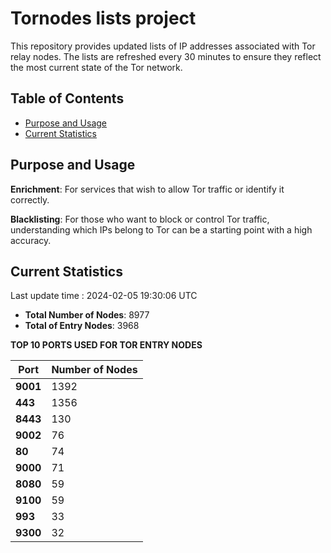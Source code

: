 # Tornodes lists project

This repository provides updated lists of IP addresses associated with Tor relay nodes. The lists are refreshed every 30 minutes to ensure they reflect the most current state of the Tor network.

## Table of Contents

- [Purpose and Usage](#purpose-and-usage)
- [Current Statistics](#current-statistics)


## Purpose and Usage

**Enrichment**: For services that wish to allow Tor traffic or identify it correctly.

**Blacklisting**: For those who want to block or control Tor traffic, understanding which IPs belong to Tor can be a starting point with a high accuracy.

## Current Statistics

Last update time : 2024-02-05 19:30:06 UTC

- **Total Number of Nodes**: 8977
- **Total of Entry Nodes**: 3968

**TOP 10 PORTS USED FOR TOR ENTRY NODES**

| **Port** | **Number of Nodes** |
|------|-----------------|
| **9001**   | 1392  |
| **443**   | 1356  |
| **8443**   | 130  |
| **9002**   | 76  |
| **80**   | 74  |
| **9000**   | 71  |
| **8080**   | 59  |
| **9100**   | 59  |
| **993**   | 33  |
| **9300**   | 32  |

